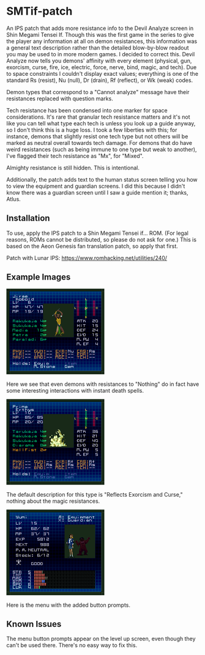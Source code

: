 # SMTif-patch
An IPS patch that adds more resistance info to the Devil Analyze screen in Shin Megami Tensei If. Though this was the first game in the series to give the player any information at all on demon resistances, this information was a general text description rather than the detailed blow-by-blow readout you may be used to in more modern games. I decided to correct this. Devil Analyze now tells you demons' affinity with every element (physical, gun, exorcism, curse, fire, ice, electric, force, nerve, bind, magic, and tech). Due to space constraints I couldn't display exact values; everything is one of the standard Rs (resist), Nu (null), Dr (drain), Rf (reflect), or Wk (weak) codes.

Demon types that correspond to a "Cannot analyze" message have their resistances replaced with question marks.

Tech resistance has been condensed into one marker for space considerations. It's rare that granular tech resistance matters and it's not like you can tell what type each tech is unless you look up a guide anyway, so I don't think this is a huge loss. I took a few liberties with this; for instance, demons that slightly resist one tech type but not others will be marked as neutral overall towards tech damage. For demons that do have weird resistances (such as being immune to one type but weak to another), I've flagged their tech resistance as "Mx", for "Mixed".

Almighty resistance is still hidden. This is intentional.

Additionally, the patch adds text to the human status screen telling you how to view the equipment and guardian screens. I did this because I didn't know there was a guardian screen until I saw a guide mention it; thanks, Atlus.

## Installation
To use, apply the IPS patch to a Shin Megami Tensei if... ROM. (For legal reasons, ROMs cannot be distributed, so please do not ask for one.) This is based on the Aeon Genesis fan translation patch, so apply that first.

Patch with Lunar IPS: https://www.romhacking.net/utilities/240/

## Example Images
![Kobold](/images/smtif_Kobold.png)

Here we see that even demons with resistances to "Nothing" do in fact have some interesting interactions with instant death spells.

![Erthys](/images/smtif_Erthys.png)

The default description for this type is "Reflects Exorcism and Curse," nothing about the magic resistances.

![Menu](/images/smtif_menu.png)

Here is the menu with the added button prompts.

## Known Issues
The menu button prompts appear on the level up screen, even though they can't be used there. There's no easy way to fix this.
